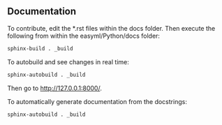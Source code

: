 Documentation
-------------

To contribute, edit the *.rst files within the docs folder. Then execute the following from within the easyml/Python/docs folder:

```bash
sphinx-build . _build
```

To autobuild and see changes in real time:

```bash
sphinx-autobuild . _build
```

Then go to http://127.0.0.1:8000/.

To automatically generate documentation from the docstrings:

```bash
sphinx-autobuild . _build
```
